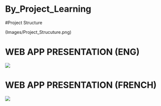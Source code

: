 # By_Project_Learning

#Project Structure

(Images/Project_Strucuture.png)
# WEB APP PRESENTATION (ENG)

[![](http://img.youtube.com/vi/gxlGLnfkNvM/0.jpg)](http://www.youtube.com/watch?v=gxlGLnfkNvM "")

# WEB APP PRESENTATION (FRENCH)

[![](http://img.youtube.com/vi/2ZvK5RBQ5dw/0.jpg)](http://www.youtube.com/watch?v=2ZvK5RBQ5dw "")



